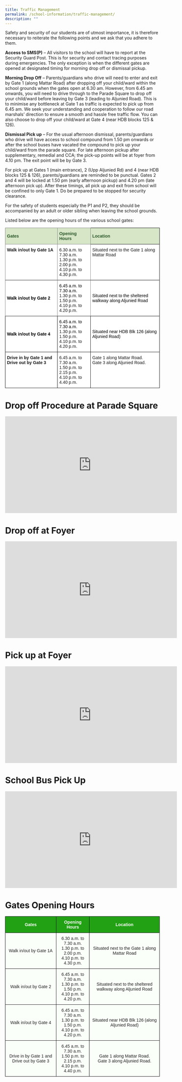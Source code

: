 ```yaml
---
title: Traffic Management
permalink: /school-information/traffic-management/
description: ""
---
```

Safety and security of our students are of utmost importance, it is therefore necessary to reiterate the following points and we ask that you adhere to them.  

  

**Access to SMS(P)** – All visitors to the school will have to report at the Security Guard Post. This is for security and contact tracing purposes during emergencies. The only exception is when the different gates are opened at designated timing for morning drop off or dismissal pickup. 

  

**Morning Drop Off** – Parents/guardians who drive will need to enter and exit by Gate 1 (along Mattar Road) after dropping off your child/ward within the school grounds when the gates open at 6.30 am. However, from 6.45 am onwards, you will need to drive through to the Parade Square to drop off your child/ward before leaving by Gate 3 (leading to Aljunied Road). This is to minimise any bottleneck at Gate 1 as traffic is expected to pick up from 6.45 am. We seek your understanding and cooperation to follow our road marshals’ direction to ensure a smooth and hassle free traffic flow. You can also choose to drop off your child/ward at Gate 4 (near HDB blocks 125 & 126).

  

**Dismissal Pick up** – For the usual afternoon dismissal, parents/guardians who drive will have access to school compound from 1.50 pm onwards or after the school buses have vacated the compound to pick up your child/ward from the parade square. For late afternoon pickup after supplementary, remedial and CCA; the pick-up points will be at foyer from 4.10 pm. The exit point will be by Gate 3.

  

For pick up at Gates 1 (main entrance), 2 (Upp Aljunied Rd) and 4 (near HDB blocks 125 & 126), parents/guardians are reminded to be punctual. Gates 2 and 4 will be locked at 1.50 pm (early afternoon pickup) and 4.20 pm (late afternoon pick up). After these timings, all pick up and exit from school will be confined to only Gate 1. Do be prepared to be stopped for security clearance.

  

For the safety of students especially the P1 and P2, they should be accompanied by an adult or older sibling when leaving the school grounds.

  

Listed below are the opening hours of the various school gates:

  
<style type="text/css">
.tg  {border-collapse:collapse;border-spacing:0;}
.tg td{border-color:black;border-style:solid;border-width:1px;font-family:Arial, sans-serif;font-size:14px;
  overflow:hidden;padding:10px 5px;word-break:normal;}
.tg th{border-color:black;border-style:solid;border-width:1px;font-family:Arial, sans-serif;font-size:14px;
  font-weight:normal;overflow:hidden;padding:10px 5px;word-break:normal;}
.tg .tg-8rcp{background-color:#FFF;font-weight:bold;text-align:left;vertical-align:middle}
.tg .tg-bzhr{background-color:#D6E6C7;color:#2A5629;font-weight:bold;text-align:left;vertical-align:middle}
.tg .tg-0ys1{background-color:#FFF;border-color:inherit;text-align:left;vertical-align:middle}
.tg .tg-jxgv{background-color:#FFF;border-color:inherit;text-align:left;vertical-align:top}
.tg .tg-7dbo{background-color:#D6E6C7;border-color:inherit;color:#2A5629;font-weight:bold;text-align:left;vertical-align:middle}
.tg .tg-pdeq{background-color:#FFF;border-color:inherit;font-weight:bold;text-align:left;vertical-align:top}
.tg .tg-ktyi{background-color:#FFF;text-align:left;vertical-align:top}
.tg .tg-r1fi{background-color:#FFF;border-color:inherit;font-weight:bold;text-align:left;vertical-align:middle}
.tg .tg-zr06{background-color:#FFF;text-align:left;vertical-align:middle}
.tg .tg-dgl5{background-color:#FFF;font-weight:bold;text-align:left;vertical-align:top}
</style>
<table class="tg">
<thead>
  <tr>
    <th class="tg-7dbo"><span style="font-weight:bold;color:#2A5629;background-color:#D6E6C7">Gates</span></th>
    <th class="tg-7dbo"><span style="font-weight:bold;color:#2A5629;background-color:#D6E6C7">Opening Hours</span></th>
    <th class="tg-bzhr"><span style="font-weight:bold;color:#2A5629;background-color:#D6E6C7">Location</span></th>
  </tr>
</thead>
<tbody>
  <tr>
    <td class="tg-pdeq">Walk in/out by Gate 1A</td>
    <td class="tg-jxgv">6.30 a.m. to 7.30 a.m.<br>1.30 p.m. to 2.00 p.m.<br>4.10 p.m. to 4.30 p.m.<br></td>
    <td class="tg-ktyi">Situated next to the Gate 1 along Mattar Road</td>
  </tr>
  <tr>
    <td class="tg-r1fi"><span style="color:#000;background-color:#FFF">Walk in/out by Gate 2</span></td>
    <td class="tg-0ys1"><span style="color:#000;background-color:#FFF"> 6.45 a.m. to 7.30 a.m.</span><br>1.30 p.m. to 1.50 p.m.<br>4.10 p.m. to 4.20 p.m.<br></td>
    <td class="tg-zr06"><span style="color:#000;background-color:#FFF">Situated next to the sheltered walkway along Aljunied Road </span></td>
  </tr>
  <tr>
    <td class="tg-8rcp"><span style="color:#000;background-color:#FFF">Walk in/out by Gate 4</span></td>
    <td class="tg-zr06"><span style="color:#000;background-color:#FFF"> 6.45 a.m. to 7.30 a.m.</span><br>1.30 p.m. to 1.50 p.m.<br>4.10 p.m. to 4.20 p.m.<br></td>
    <td class="tg-zr06"><span style="color:#000;background-color:#FFF">Situated near HDB Blk 126 (along Aljunied Road) </span></td>
  </tr>
  <tr>
    <td class="tg-dgl5">Drive in by Gate 1 and Drive out by Gate 3</td>
    <td class="tg-ktyi">6.45 a.m. to 7.30 a.m.<br>1.50 p.m. to 2.15 p.m.<br>4.10 p.m. to 4.40 p.m.<br></td>
    <td class="tg-ktyi">Gate 1 along Mattar Road.<br>Gate 3 along Aljunied Road.<br></td>
  </tr>
</tbody>
</table>
  
  

# Drop off Procedure at Parade Square

<iframe width="560" height="315" src="https://www.youtube.com/embed/iPutXlsLRro" title="YouTube video player" frameborder="0" allow="accelerometer; autoplay; clipboard-write; encrypted-media; gyroscope; picture-in-picture; web-share" allowfullscreen></iframe>

# Drop off at Foyer

<iframe width="560" height="315" src="https://www.youtube.com/embed/iXnls2loCPs" title="YouTube video player" frameborder="0" allow="accelerometer; autoplay; clipboard-write; encrypted-media; gyroscope; picture-in-picture; web-share" allowfullscreen></iframe>

# Pick up at Foyer

<iframe width="560" height="315" src="https://www.youtube.com/embed/YJursYA8ehk" title="YouTube video player" frameborder="0" allow="accelerometer; autoplay; clipboard-write; encrypted-media; gyroscope; picture-in-picture; web-share" allowfullscreen></iframe>

# School Bus Pick Up 

<iframe width="560" height="315" src="https://www.youtube.com/embed/mYwFH6M2ef8" title="YouTube video player" frameborder="0" allow="accelerometer; autoplay; clipboard-write; encrypted-media; gyroscope; picture-in-picture; web-share" allowfullscreen></iframe>

# Gates Opening Hours

<style type="text/css">
.tg  {border-collapse:collapse;border-spacing:0;}
.tg td{border-color:black;border-style:solid;border-width:1px;font-family:Arial, sans-serif;font-size:14px;
  overflow:hidden;padding:10px 5px;word-break:normal;}
.tg th{border-color:black;border-style:solid;border-width:1px;font-family:Arial, sans-serif;font-size:14px;
  font-weight:normal;overflow:hidden;padding:10px 5px;word-break:normal;}
.tg .tg-xn89{background-color:#22A114;color:#FBFFFA;font-weight:bold;text-align:center;vertical-align:middle}
.tg .tg-s6uv{background-color:#FBFFFA;color:#222;text-align:center;vertical-align:middle}
</style>
<table class="tg">
<thead>
  <tr>
    <th class="tg-xn89"><span style="color:#FBFFFA;background-color:#22A114">Gates</span></th>
    <th class="tg-xn89"><span style="color:#FBFFFA;background-color:#22A114">Opening Hours</span></th>
    <th class="tg-xn89"><span style="color:#FBFFFA;background-color:#22A114">Location</span></th>
  </tr>
</thead>
<tbody>
  <tr>
    <td class="tg-s6uv"><span style="color:#222;background-color:#FBFFFA">Walk in/out by Gate 1A</span></td>
    <td class="tg-s6uv"><span style="color:#222;background-color:#FBFFFA">6.30 a.m. to 7.30 a.m.</span><br><span style="color:#222;background-color:#FBFFFA">1.30 p.m. to 2.00 p.m.</span><br><span style="color:#222;background-color:#FBFFFA">4.10 p.m. to 4.30 p.m.</span></td>
    <td class="tg-s6uv"><span style="color:#222;background-color:#FBFFFA">Situated next to the Gate 1 along Mattar Road</span></td>
  </tr>
  <tr>
    <td class="tg-s6uv"><span style="color:#222;background-color:#FBFFFA"> Walk in/out by Gate 2</span></td>
    <td class="tg-s6uv"><span style="color:#222;background-color:#FBFFFA"> 6.45 a.m. to 7.30 a.m.</span><br><span style="color:#222;background-color:#FBFFFA">1.30 p.m. to 1.50 p.m.</span><br><span style="color:#222;background-color:#FBFFFA">4.10 p.m. to 4.20 p.m.</span></td>
    <td class="tg-s6uv"><span style="color:#222;background-color:#FBFFFA">Situated next to the sheltered walkway along Aljunied Road </span></td>
  </tr>
  <tr>
    <td class="tg-s6uv"><span style="color:#222;background-color:#FBFFFA"> Walk in/out by Gate 4</span></td>
    <td class="tg-s6uv"><span style="color:#222;background-color:#FBFFFA"> 6.45 a.m. to 7.30 a.m.</span><br><span style="color:#222;background-color:#FBFFFA">1.30 p.m. to 1.50 p.m.</span><br><span style="color:#222;background-color:#FBFFFA">4.10 p.m. to 4.20 p.m.</span></td>
    <td class="tg-s6uv"><span style="color:#222;background-color:#FBFFFA">Situated near HDB Blk 126 (along Aljunied Road) </span></td>
  </tr>
  <tr>
    <td class="tg-s6uv"><span style="color:#222;background-color:#FBFFFA">Drive in by Gate 1 and Drive out by Gate 3</span></td>
    <td class="tg-s6uv"><span style="color:#222;background-color:#FBFFFA">6.45 a.m. to 7.30 a.m.</span><br><span style="color:#222;background-color:#FBFFFA">1.50 p.m. to 2.15 p.m.</span><br><span style="color:#222;background-color:#FBFFFA">4.10 p.m. to 4.40 p.m.</span></td>
    <td class="tg-s6uv"><span style="color:#222;background-color:#FBFFFA">Gate 1 along Mattar Road.</span><br><span style="color:#222;background-color:#FBFFFA">Gate 3 along Aljunied Road.</span></td>
  </tr>
</tbody>
</table>
